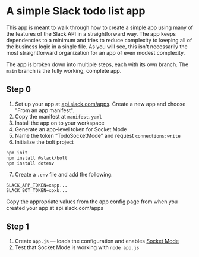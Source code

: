 # A simple Slack todo list app

This app is meant to walk through how to create a simple app using many of the features of the Slack API in a straightforward way. The app keeps dependencies to a minimum and tries to reduce complexity to keeping all of the business logic in a single file. As you will see, this isn't necessarily the most straightforward organization for an app of even modest complexity.

The app is broken down into multiple steps, each with its own branch. The `main` branch is the fully working, complete app.

## Step 0

1. Set up your app at [api.slack.com/apps](https://api.slack.com/apps). Create a new app and choose "From an app manifest".
2. Copy the manifest at `manifest.yaml`
3. Install the app on to your workspace
4. Generate an app-level token for Socket Mode
5. Name the token “TodoSocketMode” and request `connections:write`
6. Initialize the bolt project

```
npm init
npm install @slack/bolt
npm install dotenv
```
7. Create a `.env` file and add the following:

```
SLACK_APP_TOKEN=xapp...
SLACK_BOT_TOKEN=xoxb...
```

Copy the appropriate values from the app config page from when you created your app at api.slack.com/apps

## Step 1

1. Create `app.js` — loads the configuration and enables [Socket Mode](https://api.slack.com/apis/connections/socket)
2. Test that Socket Mode is working with `node app.js`
